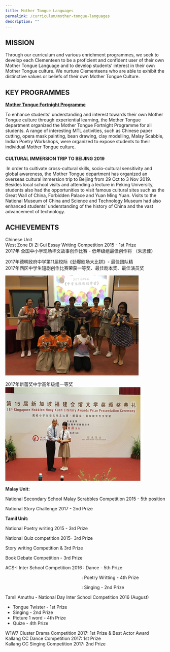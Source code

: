 ```yaml
---
title: Mother Tongue Languages
permalink: /curriculum/mother-tongue-languages
description: ""
---
```

MISSION
-------

Through our curriculum and various enrichment programmes, we seek to develop each Clementeen to be a proficient and confident user of their own Mother Tongue Language and to develop students’ interest in their own Mother Tongue culture. We nurture Clementeens who are able to exhibit the distinctive values or beliefs of their own Mother Tongue Culture.

KEY PROGRAMMES
--------------

**<u>Mother Tongue Fortnight Programme</u>**

To enhance students' understanding and interest towards their own Mother Tongue culture through experiential learning, the Mother Tongue department organized the Mother Tongue Fortnight Programme for all students. A range of interesting MTL activities, such as Chinese paper cutting, opera mask painting, bean drawing, clay modelling, Malay Scabble, Indian Poetry Workshops, were organized to expose students to their individual Mother Tongue culture.

####   
**CULTURAL IMMERSION TRIP TO BEIJING 2019**  

 In order to cultivate cross-cultural skills, socio-cultural sensitivity and global awareness, the Mother Tongue department has organized an overseas cultural immersion trip to Beijing from 29 Oct to 3 Nov 2019. Besides local school visits and attending a lecture in Peking University, students also had the opportunities to visit famous cultural sites such as the Great Wall of China, Forbidden Palace and Yuan Ming Yuan. Visits to the National Museum of China and Science and Technology Museum had also enhanced students’ understanding of the history of China and the vast advancement of technology. 

[](mailto:woong_choy_wan@moe.edu.sg)

ACHIEVEMENTS
------------

  
Chinese Unit  
West Zone Di Zi Gui Essay Writing Competition 2015 - 1st Prize  
2017年 全国中小学现场华文故事创作比赛 - 低年级组最佳创作将 （朱思佳）  
  
2017年德明政府中学第11届校际《劲爆剧场大比拼》- 最佳团队精  
2017年西区中学生短剧创作比赛荣获一等奖、最佳剧本奖、最佳演员奖

![](/images/achievements%201.png)

2017年新蕾奖中学高年级组一等奖
![](/images/achievements%202.png)

**Malay Unit:**

National Secondary School Malay Scrabbles Competition 2015 - 5th position

National Story Challenge 2017 - 2nd Prize

  

**Tamil Unit:**

National Poetry writing 2015 - 3rd Prize

National Quiz competition 2015- 3rd Prize

Story writing Competition & 3rd Prize

Book Debate Competition - 3rd Prize

ACS-I Inter School Competition 2016 : Dance - 5th Prize

                                                             : Poetry Writting - 4th Prize

                                                             : Singing - 2nd Prize  
  
Tamil Amuthu - National Day Inter School Competition 2016 (August)  

*   Tongue Twister - 1st Prize
*   Singing - 2nd Prize
*   Picture 1 word - 4th Prize
*   Quize - 4th Prize

  
W1W7 Cluster Drama Competition 2017: 1st Prize & Best Actor Award  
Kallang CC Dance Competition 2017: 1st Prize  
Kallang CC Singing Competition 2017: 2nd Prize